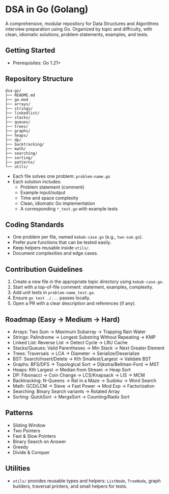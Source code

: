 # DSA in Go (Golang)

A comprehensive, modular repository for Data Structures and Algorithms interview preparation using Go. Organized by topic and difficulty, with clean, idiomatic solutions, problem statements, examples, and tests.

## Getting Started

- Prerequisites: Go 1.21+

## Repository Structure

```
dsa-go/
├── README.md
├── go.mod
├── arrays/
├── strings/
├── linkedlist/
├── stacks/
├── queues/
├── trees/
├── graphs/
├── heaps/
├── dp/
├── backtracking/
├── math/
├── searching/
├── sorting/
├── patterns/
└── utils/
```

- Each file solves one problem: `problem-name.go`
- Each solution includes:
  - Problem statement (comment)
  - Example input/output
  - Time and space complexity
  - Clean, idiomatic Go implementation
  - A corresponding `*_test.go` with example tests

## Coding Standards

- One problem per file, named `kebab-case.go` (e.g., `two-sum.go`).
- Prefer pure functions that can be tested easily.
- Keep helpers reusable inside `utils/`.
- Document complexities and edge cases.

## Contribution Guidelines

1. Create a new file in the appropriate topic directory using `kebab-case.go`.
2. Start with a top-of-file comment: statement, examples, complexity.
3. Add unit tests in `problem-name_test.go`.
4. Ensure `go test ./...` passes locally.
5. Open a PR with a clear description and references (if any).

## Roadmap (Easy → Medium → Hard)

- Arrays: Two Sum → Maximum Subarray → Trapping Rain Water
- Strings: Palindrome → Longest Substring Without Repeating → KMP
- Linked List: Reverse List → Detect Cycle → LRU Cache
- Stacks/Queues: Valid Parentheses → Min Stack → Next Greater Element
- Trees: Traversals → LCA → Diameter → Serialize/Deserialize
- BST: Search/Insert/Delete → Kth Smallest/Largest → Validate BST
- Graphs: BFS/DFS → Topological Sort → Dijkstra/Bellman-Ford → MST
- Heaps: Kth Largest → Median from Stream → Heap Sort
- DP: Fibonacci → Coin Change → LCS/Knapsack → LIS → MCM
- Backtracking: N-Queens → Rat in a Maze → Sudoku → Word Search
- Math: GCD/LCM → Sieve → Fast Power → Mod Exp → Factorization
- Searching: Binary Search variants → Rotated Array
- Sorting: QuickSort → MergeSort → Counting/Radix Sort

## Patterns

- Sliding Window
- Two Pointers
- Fast & Slow Pointers
- Binary Search on Answer
- Greedy
- Divide & Conquer

## Utilities

- `utils/` provides reusable types and helpers: `ListNode`, `TreeNode`, graph builders, traversal printers, and small helpers for tests.

